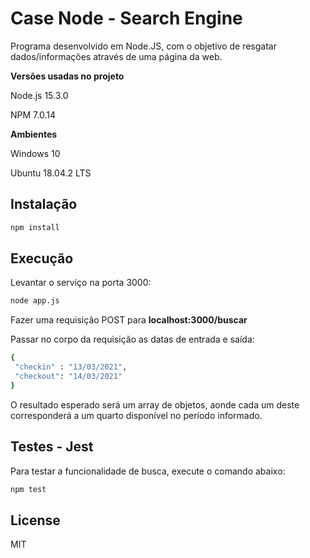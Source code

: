 # Case Node - Search Engine
Programa desenvolvido em Node.JS, com o objetivo de resgatar dados/informações através de uma página da web.


**Versões usadas no projeto**

Node.js 15.3.0

NPM 7.0.14



**Ambientes**

Windows 10 

Ubuntu 18.04.2 LTS 


## Instalação
```sh
npm install
```

## Execução
Levantar o serviço na porta 3000:
```sh
node app.js
```
Fazer uma requisição POST  para **localhost:3000/buscar**

Passar no corpo da requisição as datas de entrada e saída:
```sh
{
 "checkin" : "13/03/2021",
 "checkout": "14/03/2021"
}
```
O resultado esperado será um array de objetos, aonde cada um deste corresponderá a um quarto disponível no período informado.

## Testes - Jest
Para testar a funcionalidade de busca, execute o comando abaixo:
```sh
npm test
```

## License
MIT

